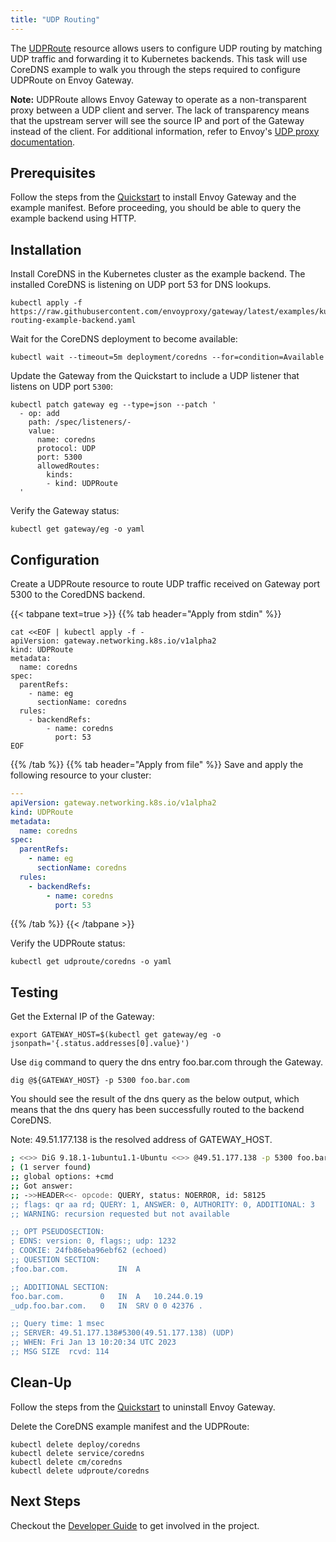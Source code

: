 ```yaml
---
title: "UDP Routing"
---
```


The [UDPRoute][] resource allows users to configure UDP routing by matching UDP traffic and forwarding it to Kubernetes
backends. This task will use CoreDNS example to walk you through the steps required to configure UDPRoute on Envoy
Gateway.

__Note:__ UDPRoute allows Envoy Gateway to operate as a non-transparent proxy between a UDP client and server. The lack
of transparency means that the upstream server will see the source IP and port of the Gateway instead of the client.
For additional information, refer to Envoy's [UDP proxy documentation][].

## Prerequisites

Follow the steps from the [Quickstart](../../quickstart) to install Envoy Gateway and the example manifest.
Before proceeding, you should be able to query the example backend using HTTP.

## Installation

Install CoreDNS in the Kubernetes cluster as the example backend. The installed CoreDNS is listening on
UDP port 53 for DNS lookups.

```shell
kubectl apply -f https://raw.githubusercontent.com/envoyproxy/gateway/latest/examples/kubernetes/udp-routing-example-backend.yaml
```

Wait for the CoreDNS deployment to become available:

```shell
kubectl wait --timeout=5m deployment/coredns --for=condition=Available
```

Update the Gateway from the Quickstart to include a UDP listener that listens on UDP port `5300`:

```shell
kubectl patch gateway eg --type=json --patch '
  - op: add
    path: /spec/listeners/-
    value:
      name: coredns
      protocol: UDP
      port: 5300
      allowedRoutes:
        kinds:
        - kind: UDPRoute
  '
```

Verify the Gateway status:

```shell
kubectl get gateway/eg -o yaml
```

## Configuration

Create a UDPRoute resource to route UDP traffic received on Gateway port 5300 to the CoredDNS backend.

{{< tabpane text=true >}}
{{% tab header="Apply from stdin" %}}
```shell
cat <<EOF | kubectl apply -f -
apiVersion: gateway.networking.k8s.io/v1alpha2
kind: UDPRoute
metadata:
  name: coredns
spec:
  parentRefs:
    - name: eg
      sectionName: coredns
  rules:
    - backendRefs:
        - name: coredns
          port: 53
EOF
```
{{% /tab %}}
{{% tab header="Apply from file" %}}
Save and apply the following resource to your cluster:

```yaml
---
apiVersion: gateway.networking.k8s.io/v1alpha2
kind: UDPRoute
metadata:
  name: coredns
spec:
  parentRefs:
    - name: eg
      sectionName: coredns
  rules:
    - backendRefs:
        - name: coredns
          port: 53
```
{{% /tab %}}
{{< /tabpane >}}

Verify the UDPRoute status:

```shell
kubectl get udproute/coredns -o yaml
```

## Testing

Get the External IP of the Gateway:

```shell
export GATEWAY_HOST=$(kubectl get gateway/eg -o jsonpath='{.status.addresses[0].value}')
```

Use `dig` command to query the dns entry foo.bar.com through the Gateway.

```shell
dig @${GATEWAY_HOST} -p 5300 foo.bar.com
```

You should see the result of the dns query as the below output, which means that the dns query has been successfully
routed to the backend CoreDNS.

Note: 49.51.177.138 is the resolved address of GATEWAY_HOST.

```bash
; <<>> DiG 9.18.1-1ubuntu1.1-Ubuntu <<>> @49.51.177.138 -p 5300 foo.bar.com
; (1 server found)
;; global options: +cmd
;; Got answer:
;; ->>HEADER<<- opcode: QUERY, status: NOERROR, id: 58125
;; flags: qr aa rd; QUERY: 1, ANSWER: 0, AUTHORITY: 0, ADDITIONAL: 3
;; WARNING: recursion requested but not available

;; OPT PSEUDOSECTION:
; EDNS: version: 0, flags:; udp: 1232
; COOKIE: 24fb86eba96ebf62 (echoed)
;; QUESTION SECTION:
;foo.bar.com.			IN	A

;; ADDITIONAL SECTION:
foo.bar.com.		0	IN	A	10.244.0.19
_udp.foo.bar.com.	0	IN	SRV	0 0 42376 .

;; Query time: 1 msec
;; SERVER: 49.51.177.138#5300(49.51.177.138) (UDP)
;; WHEN: Fri Jan 13 10:20:34 UTC 2023
;; MSG SIZE  rcvd: 114
```

## Clean-Up

Follow the steps from the [Quickstart](../../quickstart) to uninstall Envoy Gateway.

Delete the CoreDNS example manifest and the UDPRoute:

```shell
kubectl delete deploy/coredns
kubectl delete service/coredns
kubectl delete cm/coredns
kubectl delete udproute/coredns
```

## Next Steps

Checkout the [Developer Guide](../../../contributions/develop) to get involved in the project.

[UDPRoute]: https://gateway-api.sigs.k8s.io/references/spec/#gateway.networking.k8s.io/v1alpha2.UDPRoute
[UDP proxy documentation]: https://www.envoyproxy.io/docs/envoy/latest/configuration/listeners/udp_filters/udp_proxy
